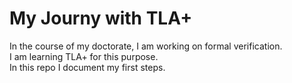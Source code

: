 # My Journy with TLA+
In the course of my doctorate, I am working on formal verification.  
I am learning TLA+ for this purpose.  
In this repo I document my first steps.
